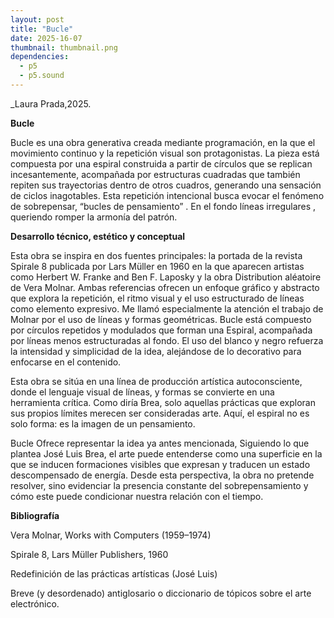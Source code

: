 ```yaml
---
layout: post
title: "Bucle"
date: 2025-16-07
thumbnail: thumbnail.png
dependencies:
  - p5
  - p5.sound
---
```


<div id="div-sketch">
  <script type="text/javascript" src="sketch.js"></script>
</div>

_Laura Prada,2025.

**Bucle**

Bucle es una obra generativa creada mediante programación, en la que el movimiento continuo y la repetición visual son protagonistas. La pieza está compuesta por una espiral construida a partir de círculos que se replican incesantemente, acompañada por estructuras cuadradas que también repiten sus trayectorias dentro de otros cuadros, generando una sensación de ciclos inagotables.
Esta repetición intencional busca evocar el fenómeno de sobrepensar, “bucles de pensamiento” . En el fondo líneas irregulares , queriendo  romper la armonía del patrón.

**Desarrollo técnico, estético y conceptual**


Esta obra se inspira en dos fuentes principales: la portada de la revista Spirale 8 publicada por Lars Müller en 1960 en la que aparecen artistas como Herbert W. Franke and Ben F. Laposky y la obra Distribution aléatoire de Vera Molnar. Ambas referencias ofrecen un enfoque gráfico y abstracto que explora la repetición, el ritmo visual y el uso estructurado de líneas como elemento expresivo. Me llamó especialmente la atención el trabajo de Molnar por el uso de líneas y formas geométricas.
Bucle está compuesto por  círculos  repetidos y modulados que forman una Espiral, acompañada por líneas menos estructuradas al fondo. El uso del blanco y negro refuerza la intensidad y simplicidad de la idea, alejándose de lo decorativo para enfocarse en el contenido.


Esta obra se sitúa en una línea de producción artística autoconsciente, donde el lenguaje visual de líneas, y formas  se convierte en una herramienta crítica. Como diría Brea, solo aquellas prácticas que exploran sus propios límites merecen ser consideradas arte. Aquí, el espiral no es solo forma: es la imagen de un pensamiento.

Bucle Ofrece representar la idea ya antes mencionada, Siguiendo lo que plantea José Luis Brea, el arte puede entenderse como una superficie en la que se inducen formaciones visibles que expresan y traducen un estado descompensado de energía. Desde esta perspectiva, la obra no pretende resolver, sino evidenciar la presencia constante del sobrepensamiento y cómo este puede condicionar nuestra relación con el tiempo.

**Bibliografía**

Vera Molnar, Works with Computers (1959–1974)

Spirale 8, Lars Müller Publishers, 1960

Redefinición de las prácticas artísticas (José Luis)


Breve (y desordenado) antiglosario o diccionario de tópicos sobre el arte electrónico.
